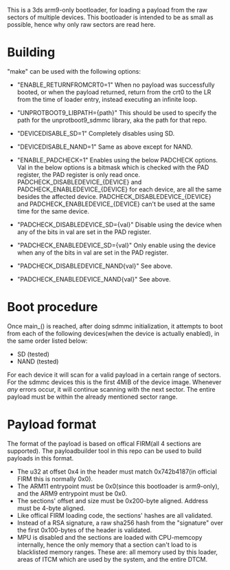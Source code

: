 This is a 3ds arm9-only bootloader, for loading a payload from the raw sectors of multiple devices. This bootloader is intended to be as small as possible, hence why only raw sectors are read here.  

# Building
"make" can be used with the following options:
* "ENABLE_RETURNFROMCRT0=1" When no payload was successfully booted, or when the payload returned, return from the crt0 to the LR from the time of loader entry, instead executing an infinite loop.
* "UNPROTBOOT9_LIBPATH={path}" This should be used to specify the path for the unprotboot9_sdmmc library, aka the path for that repo.

* "DEVICEDISABLE_SD=1" Completely disables using SD.
* "DEVICEDISABLE_NAND=1" Same as above except for NAND.

* "ENABLE_PADCHECK=1" Enables using the below PADCHECK options. Val in the below options is a bitmask which is checked with the PAD register, the PAD register is only read once. PADCHECK_DISABLEDEVICE_{DEVICE} and PADCHECK_ENABLEDEVICE_{DEVICE} for each device, are all the same besides the affected device. PADCHECK_DISABLEDEVICE_{DEVICE} and PADCHECK_ENABLEDEVICE_{DEVICE} can't be used at the same time for the same device.
* "PADCHECK_DISABLEDEVICE_SD={val}" Disable using the device when any of the bits in val are set in the PAD register.
* "PADCHECK_ENABLEDEVICE_SD={val}" Only enable using the device when any of the bits in val are set in the PAD register.
* "PADCHECK_DISABLEDEVICE_NAND{val}" See above.
* "PADCHECK_ENABLEDEVICE_NAND{val}" See above.

# Boot procedure
Once main_() is reached, after doing sdmmc initialization, it attempts to boot from each of the following devices(when the device is actually enabled), in the same order listed below:
* SD (tested)
* NAND (tested)

For each device it will scan for a valid payload in a certain range of sectors. For the sdmmc devices this is the first 4MiB of the device image. Whenever *any* errors occur, it will continue scanning with the next sector. The entire payload must be within the already mentioned sector range.

# Payload format
The format of the payload is based on offical FIRM(all 4 sections are supported). The payloadbuilder tool in this repo can be used to build payloads in this format.
* The u32 at offset 0x4 in the header must match 0x742b4187(in official FIRM this is normally 0x0).
* The ARM11 entrypoint must be 0x0(since this bootloader is arm9-only), and the ARM9 entrypoint must be 0x0.
* The sections' offset and size must be 0x200-byte aligned. Address must be 4-byte aligned.
* Like offical FIRM loading code, the sections' hashes are all validated.
* Instead of a RSA signature, a raw sha256 hash from the "signature" over the first 0x100-bytes of the header is validated.
* MPU is disabled and the sections are loaded with CPU-memcopy internally, hence the only memory that a section can't load to is blacklisted memory ranges. These are: all memory used by this loader, areas of ITCM which are used by the system, and the entire DTCM.

